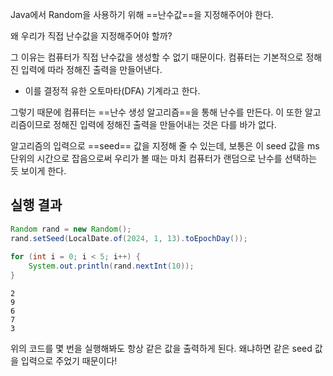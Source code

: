 Java에서 Random을 사용하기 위해 ==난수값==을 지정해주어야 한다.

왜 우리가 직접 난수값을 지정해주어야 할까?

그 이유는 컴퓨터가 직접 난수값을 생성할 수 없기 때문이다.
컴퓨터는 기본적으로 정해진 입력에 따라 정해진 출력을 만들어낸다.
- 이를 결정적 유한 오토마타(DFA) 기계라고 한다.

그렇기 때문에 컴퓨터는 ==난수 생성 알고리즘==을 통해 난수를 만든다.
이 또한 알고리즘이므로 정해진 입력에 정해진 출력을 만들어내는 것은 다를 바가 없다.

알고리즘의 입력으로 ==seed== 값을 지정해 줄 수 있는데, 
보통은 이 seed 값을 ms 단위의 시간으로 잡음으로써 우리가 볼 때는 마치 컴퓨터가 랜덤으로 난수를 선택하는 듯 보이게 한다.

## 실행 결과

```java
Random rand = new Random();  
rand.setSeed(LocalDate.of(2024, 1, 13).toEpochDay());  
  
for (int i = 0; i < 5; i++) {  
    System.out.println(rand.nextInt(10));  
}
```

```
2
9
6
7
3
```

위의 코드를 몇 번을 실행해봐도 항상 같은 값을 출력하게 된다.
왜냐하면 같은 seed 값을 입력으로 주었기 때문이다!
